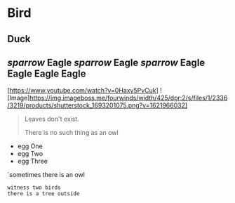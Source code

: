 # Bird
## Duck
_sparrow_ **Eagle** _sparrow_ **Eagle** *sparrow* **Eagle** **Eagle** **Eagle** **Eagle**
---
[https://www.youtube.com/watch?v=0Haxy5PvCuk]
![Image]https://img.imageboss.me/fourwinds/width/425/dpr:2/s/files/1/2336/3219/products/shutterstock_1693201075.png?v=1621966032]

> Leaves don't exist. 
> 
> There is no such thing as an owl

- egg One
- egg Two
- egg Three

`sometimes there is an owl

```witness a bird
witness two birds
there is a tree outside
```

